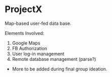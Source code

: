 # ProjectX

Map-based user-fed data base.

Elements Involved:
1. Google Maps
2. FB Authorization
3. User log-in management
4. Remote database management (parse?)

- More to be added during final group ideation.
